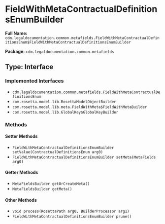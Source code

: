 # FieldWithMetaContractualDefinitionsEnumBuilder

**Full Name:** `cdm.legaldocumentation.common.metafields.FieldWithMetaContractualDefinitionsEnum$FieldWithMetaContractualDefinitionsEnumBuilder`

**Package:** `cdm.legaldocumentation.common.metafields`

## Type: Interface

### Implemented Interfaces

- `cdm.legaldocumentation.common.metafields.FieldWithMetaContractualDefinitionsEnum`
- `com.rosetta.model.lib.RosettaModelObjectBuilder`
- `com.rosetta.model.lib.meta.FieldWithMeta$FieldWithMetaBuilder`
- `com.rosetta.model.lib.GlobalKey$GlobalKeyBuilder`

### Methods

#### Setter Methods

- `FieldWithMetaContractualDefinitionsEnumBuilder setValue(ContractualDefinitionsEnum arg0)`
- `FieldWithMetaContractualDefinitionsEnumBuilder setMeta(MetaFields arg0)`

#### Getter Methods

- `MetaFieldsBuilder getOrCreateMeta()`
- `MetaFieldsBuilder getMeta()`

#### Other Methods

- `void process(RosettaPath arg0, BuilderProcessor arg1)`
- `FieldWithMetaContractualDefinitionsEnumBuilder prune()`

